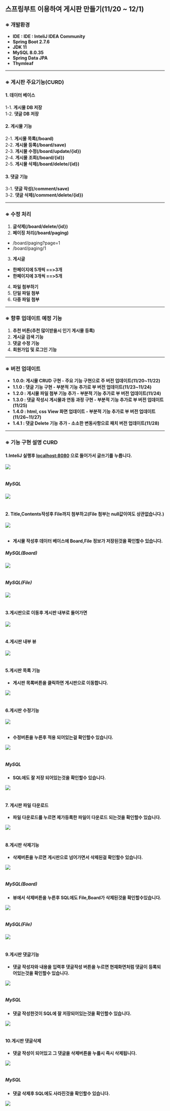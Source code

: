 ## 스프링부트 이용하여 게시판 만들기(11/20 ~ 12/1)

### ※ 개발환경
- __IDE : IDE : InteliJ IDEA Community__
- __Spring Boot 2.7.6__
- __JDK 11__
- __MySQL 8.0.35__
- __Spring Data JPA__
- __Thymleaf__

---

### ※ 게시판 주요기능(CURD)

#### 1. 데이터 베이스
1-1. __게시물 DB 저장__  
1-2. __댓글 DB 저장__  

#### 2. 게시물 기능
2-1. __게시물 목록(/board)__  
2-2. __게시물 등록(/board/save)__  
2-3. __게시물 수정(/board/update/{id})__  
2-4. __게시물 조회(/board/{id})__  
2-5. __게시물 삭제(/board/delete/{id})__

#### 3. 댓글 기능
3-1. __댓글 작성(/comment/save)__  
3-2. __댓글 삭제(/comment/delete/{id})__  

---

### ※ 수정 처리
1. __글삭제(/board/delete/{id})__  
2. __페이징 처리(/board/paging)__  
- /board/paging?page=1
- /board/paging/1
3. __게시글__  
- __한페이지에 5개씩 ==>3개__  
- __한페이지에  3개씩 ==>5개__

4. __파일 첨부하기__  
5. __단일 파일 첨부__  
6. __다중 파일 첨부__  

---

### ※ 향후 업데이트 예정 기능
1. __추천 버튼(추천 많이받을시 인기 게시물 등록)__  
2. __게시글 검색 기능__  
3. __댓글 수정 기능__  
4. __회원가입 및 로그인 기능__

---

### ※ 버전 업데이트

- __1.0.0: 게시물 CRUD 구현 - 주요 기능 구현으로 주 버전 업데이트(11/20~11/22)__
- __1.1.0 : 댓글 기능 구현 - 부분적 기능 추가로 부 버전 업데이트(11/23~11/24)__
- __1.2.0 : 게시물 파일 첨부 기능 추가 - 부분적 기능 추가로 부 버전 업데이트(11/24)__
- __1.3.0 : 댓글 작성시 게시물과 연동 과정 구현 - 부분적 기능 추가로 부 버전 업데이트(11/25)__
- __1.4.0 : html, css View 화면 업데이트 - 부분적 기능 추가로 부 버전 업데이트(11/26~11/27)__
- __1.4.1 : 댓글 Delete 기능 추가 - 소소한 변동사항으로 패치 버전 업데이트(11/28)__

---

### ※ 기능 구현 설명 CURD

#### __1.InteliJ 실행후 [localhost:8080](http://localhost:8080/) 으로 들어가서 글쓰기를 누릅니다.__

<div class="centered-image">
  <img src="./image/1.png">
</div><br>

##### MySQL

<div class="centered-image">
  <img src="./image/1-1.png">
</div><br>

#### __2. Title,Contents작성후 File까지 첨부하고(File 첨부는 null값이여도 상관없습니다.)__

<div class="centered-image">
  <img src="./image/2.png">
</div><br>

- __게시물 작성후 데이터 베이스에 Board,File 정보가 저장된것을 확인할수 있습니다.__

##### MySQL(Board)

<div class="centered-image">
  <img src="./image/1-2.png">
</div><br>

##### MySQL(File)

<div class="centered-image">
  <img src="./image/1-3.png">
</div><br>

#### __3.게시판으로 이동후 게시판 내부로 들어가면__

<div class="centered-image">
  <img src="./image/3.png">
</div><br>

#### __4.게시판 내부 뷰__

<div class="centered-image">
  <img src="./image/4.png">
</div><br>

#### __5.게시판 목록 기능__
- __게시판 목록버튼을 클릭하면 게시판으로 이동합니다.__

<div class="centered-image">
  <img src="./image/3.png">
</div><br>

#### __6.게시판 수정기능__

<div class="centered-image">
  <img src="./image/8.png">
</div><br>

- __수정버튼을 누른후 적용 되어있는걸 확인할수 있습니다.__

<div class="centered-image">
  <img src="./image/9.png">
</div><br>

##### MySQL

- __SQL에도 잘 저장 되어있는것을 확인할수 있습니다.__

<div class="centered-image">
  <img src="./image/1-4.png">
</div><br>

#### __7. 게시판 파일 다운로드__
- __파일 다운로드를 누르면 제가등록한 파일이 다운로드 되는것을 확인할수 있습니다.__

<div class="centered-image">
  <img src="./image/10.png">
</div><br>

#### __8.게시판 삭제기능__

- __삭제버튼을 누르면 게시판으로 넘어가면서 삭제된걸 확인할수 있습니다.__

<div class="centered-image">
  <img src="./image/11.png">
</div><br>



##### MySQL(Board)

- __뷰에서 삭제버튼을 누른후 SQL에도 File,Board가 삭제된것을 확인할수있습니다.__

<div class="centered-image">
  <img src="./image/1-5.png">
</div><br>

##### MySQL(File)
<div class="centered-image">
  <img src="./image/1-6.png">
</div><br>

#### __9.게시판 댓글기능__
- __댓글 작성자와 내용을 입력후 댓글작성 버튼을 누르면 현재화면처럼 댓글이 등록되어있는것을 확인할수 있습니다.__

<div class="centered-image">
  <img src="./image/12.png">
</div><br>

##### MySQL

- __댓글 작성한것이 SQL에 잘 저장되어있는것을 확인할수 있습니다.__

<div class="centered-image">
  <img src="./image/1-7.png">
</div><br>

#### __10.게시판 댓글삭제__
- __댓글 작성이 되어있고 그 댓글을 삭제버튼을 누를시 즉시 삭제됩니다.__

<div class="centered-image">
  <img src="./image/13.png">
</div><br>

##### MySQL

- __댓글 삭제후 SQL에도 사라진것을 확인할수 있습니다.__

<div class="centered-image">
  <img src="./image/1-8.png">
</div><br>
